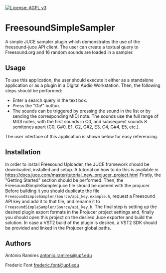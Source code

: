 [![License: AGPL v3](https://img.shields.io/badge/License-AGPL%20v3-ff69b4.svg)](http://www.gnu.org/licenses/agpl-3.0)

# FreesoundSimpleSampler
A simple JUCE sampler plugin which demonstrates the use of the freesound-juce API client. The user can create a textual query to Freesound.org and 16 random sounds are loaded in a sampler.

Usage
-------

To use this application, the user should execute it either as a standalone application or as a plugin in a Digital Audio Workstation. Then, the following steps should be performed:
* Enter a search query in the text box.
* Press the "Go!" button.
* The sounds can be triggered by pressing the sound in the list or by sending the corresponding MIDI note. The sounds use the full range of MIDI notes, with the first sounds in C0, and subsequent sounds 8 semitones apart (C0, G#0, E1, C2, G#2, E3, C4, G#4, E5, etc.). 

The user interface of this application is shown below for easy referencing.


Installation
-------

In order to install Freesound Uploader, the JUCE framework should be downloaded, installed and setup. A tutorial on how to do this is available in https://docs.juce.com/master/tutorial_new_projucer_project.html
Firstly, the "Getting Started" section should be performed. Then, the FreesoundSimpleSampler.juce file should be opened with the projucer.
Before building it you should duplicate the file `FreesoundSimpleSampler/Source/api_key.example.h`, request a Freesound API key and add it to that file, and rename it to `FreesoundSimpleSampler/Source/api_key.h`.
The final step is setting up the desired plugin export formats in the Projucer project settings and, finally you should open this project on the desired Juce exporter and build the solution.
In case a VST2 build of the plugin is desired, a VST2 SDK should be provided and linked in the Projucer global paths.

Authors
-------
António Ramires
antonio.ramires@upf.edu

Frederic Font
frederic.font@upf.edu
